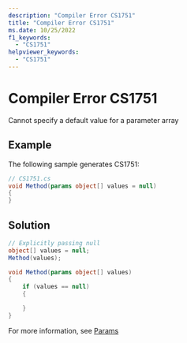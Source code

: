 ```yaml
---
description: "Compiler Error CS1751"
title: "Compiler Error CS1751"
ms.date: 10/25/2022
f1_keywords:
  - "CS1751"
helpviewer_keywords:
  - "CS1751"
---
```

# Compiler Error CS1751

Cannot specify a default value for a parameter array

## Example

 The following sample generates CS1751:

```csharp
// CS1751.cs
void Method(params object[] values = null)
{
}
```

## Solution

```csharp
// Explicitly passing null
object[] values = null;
Method(values);

void Method(params object[] values)
{
    if (values == null)
    {

    }
}
```

For more information, see [Params](../keywords/params.md)
